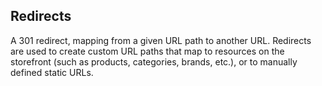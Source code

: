 ## Redirects

A 301 redirect, mapping from a given URL path to another URL. Redirects are used to create custom URL paths that map to resources on the storefront (such as products, categories, brands, etc.), or to manually defined static URLs.